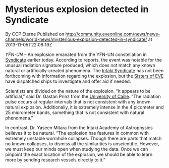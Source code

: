 # Mysterious explosion detected in Syndicate
By CCP Eterne
Published on http://community.eveonline.com/news/news-channels/world-news/mysterious-explosion-detected-in-syndicate/ at 2013-11-05T22:08:19Z

_YFN-UN –_ An explosion emanated from the YFN-UN constellation in [Syndicate](https://wiki.eveonline.com/en/wiki/Syndicate) earlier today. According to reports, the event was notable for the unusual radiation signature produced, which does not match any known natural or artificially-created phenomena. The [Intaki Syndicate](https://wiki.eveonline.com/en/wiki/Intaki%20Syndicate) has not been forthcoming with information regarding the explosion, but the [Sisters of EVE](https://wiki.eveonline.com/en/wiki/Sisters%20of%20EVE) have dispatched ships to investigate and offer aid if needed.

Scientists are divided on the nature of the explosion. “It appears to be artificial,” said Dr. Gastan Prinz from the [University of Caille](https://wiki.eveonline.com/en/wiki/University%20of%20Caille). “The radiation pulse occurs at regular intervals that is not consistent with any known natural explosion. Additionally, it is extremely intense in the 4 picometer and 25 micrometer bands, something that is not consistent with natural phenomena.”

In contrast, Dr. Yaseen Mitara from the Intaki Academy of Astrophysics believes it to be natural. “The explosion has features in common with extremely unstable wormhole collapses. Though there are parts that match no known collapses, to dismiss all the similarities is unscientific. However, we must keep our minds open when studying the data. Once we can pinpoint the exact location of the explosion, we should be able to learn more by sending research vessels directly to it.”

